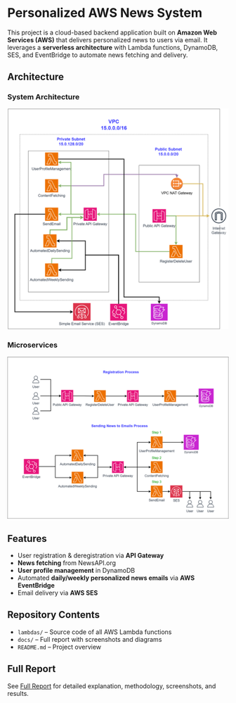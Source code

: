 # Personalized AWS News System

This project is a cloud-based backend application built on **Amazon Web Services (AWS)** that delivers personalized news to users via email.
It leverages a **serverless architecture** with Lambda functions, DynamoDB, SES, and EventBridge to automate news fetching and delivery.

## Architecture

### System Architecture
![Architecture Diagram](docs/architecture.png)

### Microservices
![Microservice Diagram](docs/microservices.png)

## Features
- User registration & deregistration via **API Gateway**
- **News fetching** from NewsAPI.org
- **User profile management** in DynamoDB
- Automated **daily/weekly personalized news emails** via **AWS EventBridge**
- Email delivery via **AWS SES**

## Repository Contents
- `lambdas/` – Source code of all AWS Lambda functions
- `docs/` – Full report with screenshots and diagrams
- `README.md` – Project overview

## Full Report
See [Full Report](docs/report.md) for detailed explanation, methodology, screenshots, and results.
